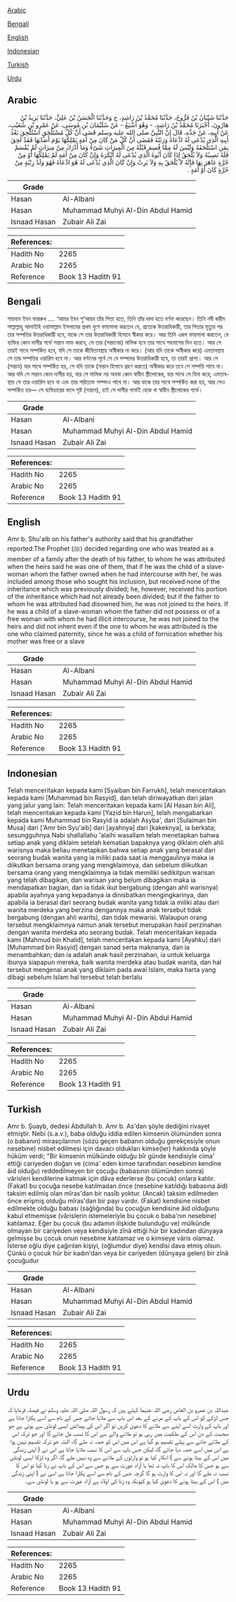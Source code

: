 [Arabic](#arabic)

[Bengali](#bengali)

[English](#english)

[Indonesian](#indonesian)

[Turkish](#turkish)

[Urdu](#urdu)

## Arabic


<div dir="rtl" lang="ar" style={{fontSize:'larger',backgroundColor:'#f8f9fa',padding:20}}>
حَدَّثَنَا شَيْبَانُ بْنُ فَرُّوخَ، حَدَّثَنَا مُحَمَّدُ بْنُ رَاشِدٍ، ح وَحَدَّثَنَا الْحَسَنُ بْنُ عَلِيٍّ، حَدَّثَنَا يَزِيدُ بْنُ هَارُونَ، أَخْبَرَنَا مُحَمَّدُ بْنُ رَاشِدٍ، - وَهُوَ أَشْبَعُ - عَنْ سُلَيْمَانَ بْنِ مُوسَى، عَنْ عَمْرِو بْنِ شُعَيْبٍ، عَنْ أَبِيهِ، عَنْ جَدِّهِ، قَالَ إِنَّ النَّبِيَّ صلى الله عليه وسلم قَضَى أَنَّ كُلَّ مُسْتَلْحَقٍ اسْتُلْحِقَ بَعْدَ أَبِيهِ الَّذِي يُدْعَى لَهُ ادَّعَاهُ وَرَثَتُهُ فَقَضَى أَنَّ كُلَّ مَنْ كَانَ مِنْ أَمَةٍ يَمْلِكُهَا يَوْمَ أَصَابَهَا فَقَدْ لَحِقَ بِمَنِ اسْتَلْحَقَهُ وَلَيْسَ لَهُ مِمَّا قُسِمَ قَبْلَهُ مِنَ الْمِيرَاثِ شَىْءٌ وَمَا أَدْرَكَ مِنْ مِيرَاثٍ لَمْ يُقْسَمْ فَلَهُ نَصِيبُهُ وَلاَ يُلْحَقُ إِذَا كَانَ أَبُوهُ الَّذِي يُدْعَى لَهُ أَنْكَرَهُ وَإِنْ كَانَ مِنْ أَمَةٍ لَمْ يَمْلِكْهَا أَوْ مِنْ حُرَّةٍ عَاهَرَ بِهَا فَإِنَّهُ لاَ يُلْحَقُ بِهِ وَلاَ يَرِثُ وَإِنْ كَانَ الَّذِي يُدْعَى لَهُ هُوَ ادَّعَاهُ فَهُوَ وَلَدُ زِنْيَةٍ مِنْ حُرَّةٍ كَانَ أَوْ أَمَةٍ ‏.‏
</div>
<div style={{backgroundColor:'#f8f9fa',padding:20, marginBottom: 10}}><table> <thead> <tr> <th>Grade</th> <th></th> </tr> </thead> <tbody> <tr><td>Hasan</td><td>Al-Albani</td></tr><tr><td>Hasan</td><td>Muhammad Muhyi Al-Din Abdul Hamid</td></tr><tr><td>Isnaad Hasan</td><td>Zubair Ali Zai</td></tr></tbody></table><table> <thead> <tr> <th>References:</th> <th></th> </tr> </thead> <tbody><tr><td>Hadith No</td><td>2265</td></tr><tr><td>Arabic No</td><td>2265</td></tr><tr><td>Reference</td><td>Book 13 Hadith 91</td></tr></tbody></table></div>

## Bengali


<div dir="ltr" lang="bn" style={{fontSize:'larger',backgroundColor:'#f8f9fa',padding:20}}>
শায়বান ইবন ফাররুখ .... ‘আমর ইবন শু‘আয়ব তাঁর পিতা হতে, তিনি তাঁর দাদা হতে বর্ণনা করেছেন। তিনি নবী করীম সাল্লাল্লাহু আলাইহি ওয়াসাল্লাম ইসলামের প্রথম যুগে ফায়সালা করতেন যে, প্রত্যেক উত্তরাধিকারী, তার পিতার মৃত্যুর পর তার সম্পত্তির উত্তরাধিকারী হবে, যাকে সে তার উত্তরাধিকারী হিসাবে স্বীকার করে। আর তিনি এরূপ ফায়সালা করতেন, যে ব্যক্তির কোন দাসীর গর্ভে সন্তান লাভ করবে, সে তার (সন্তানের) মালিক হবে তার সাথে সহবাসের দিন হতে। আর সে তারই সাথে সম্পর্কিত হবে, যদি সে তাকে জীবিতাবস্থায় অস্বীকার না করে। (আর যদি তাকে অস্বীকার করে) এমতাবস্থায় সে তার সম্পত্তির ওয়ারিস হবে না। আর বণ্টনের পূর্বে সে যে সম্পদের উত্তরাধিকারী হবে, তা তারই প্রাপ্য। আর সে (সন্তান) যার সাথে সম্পর্কিত হয়, সে যদি তাকে (সন্তান হিসাবে গ্রহণ করতে) অস্বীকার করে তবে সে সম্পত্তি পাবে না। আর যদি সে সন্তান কোন দাসীর হয়, যার সে মালিক নয় অথবা কোন স্বাধীন স্ত্রীলোকের, যার সাথে সে যিনা করে; এমতাবস্থায় সে তার ওয়ারিস হবে না এবং তার পরিত্যক্ত সম্পদও পাবে না। আর যাকে তার সাথে সম্পর্কিত করা হয়, আর সেও সম্পর্কিত হয়— সে ব্যভিচারের ফলে সৃষ্ট (সন্তান), চাই সে দাসীর গর্ভেই হোক বা স্বাধীন স্ত্রীলোকের গর্ভে।
</div>
<div style={{backgroundColor:'#f8f9fa',padding:20, marginBottom: 10}}><table> <thead> <tr> <th>Grade</th> <th></th> </tr> </thead> <tbody> <tr><td>Hasan</td><td>Al-Albani</td></tr><tr><td>Hasan</td><td>Muhammad Muhyi Al-Din Abdul Hamid</td></tr><tr><td>Isnaad Hasan</td><td>Zubair Ali Zai</td></tr></tbody></table><table> <thead> <tr> <th>References:</th> <th></th> </tr> </thead> <tbody><tr><td>Hadith No</td><td>2265</td></tr><tr><td>Arabic No</td><td>2265</td></tr><tr><td>Reference</td><td>Book 13 Hadith 91</td></tr></tbody></table></div>

## English


<div dir="ltr" lang="en" style={{fontSize:'larger',backgroundColor:'#f8f9fa',padding:20}}>
Amr b. Shu'aib on his father's authority said that his grandfather reported:The Prophet (ﷺ) decided regarding one who was treated as a member of a family after the death of his father, to whom he was attributed when the heirs said he was one of them, that if he was the child of a slave-woman whom the father owned when he had intercourse with her, he was included among those who sought his inclusion, but received none of the inheritance which was previously divided; he, however, received his portion of the inheritance which had not already been divided; but if the father to whom he was attributed had disowned him, he was not joined to the heirs. If he was a child of a slave-woman whom the father did not possess or of a free woman with whom he had illicit intercourse, he was not joined to the heirs and did not inherit even if the one to whom he was attributed is the one who claimed paternity, since he was a child of fornication whether his mother was free or a slave
</div>
<div style={{backgroundColor:'#f8f9fa',padding:20, marginBottom: 10}}><table> <thead> <tr> <th>Grade</th> <th></th> </tr> </thead> <tbody> <tr><td>Hasan</td><td>Al-Albani</td></tr><tr><td>Hasan</td><td>Muhammad Muhyi Al-Din Abdul Hamid</td></tr><tr><td>Isnaad Hasan</td><td>Zubair Ali Zai</td></tr></tbody></table><table> <thead> <tr> <th>References:</th> <th></th> </tr> </thead> <tbody><tr><td>Hadith No</td><td>2265</td></tr><tr><td>Arabic No</td><td>2265</td></tr><tr><td>Reference</td><td>Book 13 Hadith 91</td></tr></tbody></table></div>

## Indonesian


<div dir="ltr" lang="id" style={{fontSize:'larger',backgroundColor:'#f8f9fa',padding:20}}>
Telah menceritakan kepada kami [Syaiban bin Farrukh], telah menceritakan kepada kami [Muhammad bin Rasyid], dan telah diriwayatkan dari jalan yang jalur yang lain: Telah menceritakan kepada kami [Al Hasan bin Ali], telah menceritakan kepada kami [Yazid bin Harun], telah mengabarkan kepada kami Muhammad bin Rasyid ia adalah Asyba', dari [Sulaiman bin Musa] dari ['Amr bin Syu'aib] dari [ayahnya] dari [kakeknya], ia berkata; sesungguhnya Nabi shallallahu 'alaihi wasallam telah menetapkan bahwa setiap anak yang diklaim setelah kematian bapaknya yang diklaim oleh ahli warisnya maka beliau menetapkan bahwa setiap anak yang berasal dari seorang budak wanita yang ia miliki pada saat ia menggaulinya maka ia diikutkan bersama orang yang mengklaimnya, dan sebelum diikutkan bersama orang yang mengklaimnya ia tidak memiliki sedikitpun warisan yang telah dibagikan, dan warisan yang belum dibagikan maka ia mendapatkan bagian, dan ia tidak ikut bergabung (dengan ahli warisnya) apabila ayahnya yang kepadanya ia dinisbatkan mengingkarinya, dan apabila ia berasal dari seorang budak wanita yang tidak ia miliki atau dari wanita merdeka yang berzina dengannya maka anak tersebut tidak bergabung (dengan ahli warits), dan tidak mewarisi. Walaupun orang tersebut mengklaimnya namun anak tersebut merupakan hasil perzinahan dengan wanita merdeka atu seorang budak. Telah menceritakan kepada kami [Mahmud bin Khalid], telah menceritakan kepada kami [Ayahku] dari [Muhammad bin Rasyid] dengan sanad serta maknanya, dan ia menambahkan; dan ia adalah anak hasil perzinahan, ia untuk keluarga ibunya siapapun mereka, baik wanita merdeka atau budak wanita, dan hal tersebut mengenai anak yang diklaim pada awal Islam, maka harta yang dibagi sebelum Islam hal tersebut telah berlalu
</div>
<div style={{backgroundColor:'#f8f9fa',padding:20, marginBottom: 10}}><table> <thead> <tr> <th>Grade</th> <th></th> </tr> </thead> <tbody> <tr><td>Hasan</td><td>Al-Albani</td></tr><tr><td>Hasan</td><td>Muhammad Muhyi Al-Din Abdul Hamid</td></tr><tr><td>Isnaad Hasan</td><td>Zubair Ali Zai</td></tr></tbody></table><table> <thead> <tr> <th>References:</th> <th></th> </tr> </thead> <tbody><tr><td>Hadith No</td><td>2265</td></tr><tr><td>Arabic No</td><td>2265</td></tr><tr><td>Reference</td><td>Book 13 Hadith 91</td></tr></tbody></table></div>

## Turkish


<div dir="ltr" lang="tr" style={{fontSize:'larger',backgroundColor:'#f8f9fa',padding:20}}>
Amr b. Şuayb, dedesi Abdullah b. Amr b. As'dan şöyle dediğini rivayet etmiştir. Nebi (s.a.v.), baba olduğu iddia edilen kimsenin ölümünden sonra (o babanın) mirasçılarının (sözü geçen babanın olduğu gerekçesiyle onun nesebine) nisbet edilmesi için davacı oldukları kimse(ler) hakkında şöyle hüküm verdi; "Bir kimsenin mülkünde olduğu bîr günde kendisiyle cima' ettiği cariyeden doğan ve (cima' eden kimse tarafından nesebinin kendine âid olduğu) reddedilmeyen bir çocuğu (babasının ölümünden sonra) vârisleri kendilerine katmak için dâva ederlerse (bu çocuk) onlara katılır. (Fakat) bu çocuğa nesebe katılmadan önce (nesebine katıldığı babasına âid) taksim edilmiş olan mîras'dan bir nasîb yoktur. (Ancak) taksim edilmeden önce erişmiş olduğu mîras'dan bir payı vardır. (Fakat) kendisine nisbet edilmekte olduğu babası (sağlığında) bu çocuğun kendisine âid olduğunu kabul etmemişse (vârislerin istemeleriyle bu çocuk o baba'nın nesebine) katılamaz. Eğer bu çocuk (bu adamın ilişkide bulunduğu ve) mülkünde olmayan bir cariyeden veya kendisiyle zînâ ettiği hür bir kadından dünyaya gelmişse bu çocuk onun nesebine katılamaz ve o kimseye vâris olamaz. İsterse oğlu diye çağırılan kişiyi, (oğlumdur diye) kendisi dava etmiş olsun. Çünkü o çocuk hür bir kadın'dan veya bir cariyeden (dünyaya gelen) bir zînâ çocuğudur
</div>
<div style={{backgroundColor:'#f8f9fa',padding:20, marginBottom: 10}}><table> <thead> <tr> <th>Grade</th> <th></th> </tr> </thead> <tbody> <tr><td>Hasan</td><td>Al-Albani</td></tr><tr><td>Hasan</td><td>Muhammad Muhyi Al-Din Abdul Hamid</td></tr><tr><td>Isnaad Hasan</td><td>Zubair Ali Zai</td></tr></tbody></table><table> <thead> <tr> <th>References:</th> <th></th> </tr> </thead> <tbody><tr><td>Hadith No</td><td>2265</td></tr><tr><td>Arabic No</td><td>2265</td></tr><tr><td>Reference</td><td>Book 13 Hadith 91</td></tr></tbody></table></div>

## Urdu


<div dir="rtl" lang="ur" style={{fontSize:'larger',backgroundColor:'#f8f9fa',padding:20}}>
عبداللہ بن عمرو بن العاص رضی اللہ عنہما کہتے ہیں کہ رسول اللہ صلی اللہ علیہ وسلم نے فیصلہ فرمایا کہ جس لڑکے کو اس کے باپ کے مرنے کے بعد اس باپ سے ملایا جائے جس کے نام سے اسے پکارا جاتا ہے اور باپ کے وارث اسے اپنے سے ملانے کا دعویٰ کریں تو اگر اس کی پیدائش ایسی لونڈی سے ہوئی ہے جو صحبت کے دن اس کے ملکیت میں رہی ہو تو ملانے والے سے اس کا نسب مل جائے گا اور جو ترکہ اس کے ملائے جانے سے پہلے تقسیم ہو گیا ہے اس میں اس کو حصہ نہ ملے گا، البتہ جو ترکہ تقسیم نہیں ہوا ہے اس میں اسے حصہ دیا جائے گا، لیکن جس باپ سے اس کا نسب ملایا جاتا ہے اس نے ( اپنی زندگی میں اس کے بیٹا ہونے سے ) انکار کیا ہو تو وارثوں کے ملانے سے وہ نہیں ملے گا، اگر وہ لڑکا ایسی لونڈی سے ہو جس کا مالک اس کا باپ نہ تھا یا آزاد عورت سے ہو جس سے اس کے باپ نے زنا کیا تو اس کا نسب نہ ملے گا اور نہ اس کا وارث ہو گا گرچہ جس کے نام سے اسے پکارا جاتا ہے اسی نے ( اپنی زندگی میں ) اس کے بیٹا ہونے کا دعویٰ کیا ہو کیونکہ وہ زنا کی اولاد ہے آزاد عورت سے ہو یا لونڈی سے۔
</div>
<div style={{backgroundColor:'#f8f9fa',padding:20, marginBottom: 10}}><table> <thead> <tr> <th>Grade</th> <th></th> </tr> </thead> <tbody> <tr><td>Hasan</td><td>Al-Albani</td></tr><tr><td>Hasan</td><td>Muhammad Muhyi Al-Din Abdul Hamid</td></tr><tr><td>Isnaad Hasan</td><td>Zubair Ali Zai</td></tr></tbody></table><table> <thead> <tr> <th>References:</th> <th></th> </tr> </thead> <tbody><tr><td>Hadith No</td><td>2265</td></tr><tr><td>Arabic No</td><td>2265</td></tr><tr><td>Reference</td><td>Book 13 Hadith 91</td></tr></tbody></table></div>